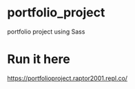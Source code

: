 # portfolio_project
portfolio project using Sass

# Run it here 
https://portfolioproject.raptor2001.repl.co/
